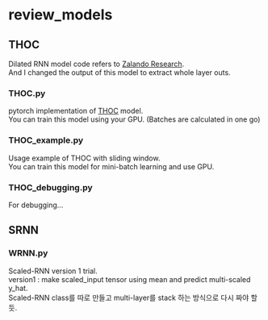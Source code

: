 # review_models
## THOC
Dilated RNN model code refers to [Zalando Research](https://github.com/zalandoresearch/pytorch-dilated-rnn).   
And I changed the output of this model to extract whole layer outs.

### THOC.py
pytorch implementation of [THOC](https://proceedings.neurips.cc/paper/2020/file/97e401a02082021fd24957f852e0e475-Paper.pdf) model.   
You can train this model using your GPU. (Batches are calculated in one go)
   
### THOC_example.py
Usage example of THOC with sliding window.   
You can train this model for mini-batch learning and use GPU.   

### THOC_debugging.py
For debugging...

## SRNN   
### WRNN.py   
Scaled-RNN version 1 trial.   
version1 : make scaled_input tensor using mean and predict multi-scaled y_hat.   
Scaled-RNN class를 따로 만들고 multi-layer를 stack 하는 방식으로 다시 짜야 할 듯.
